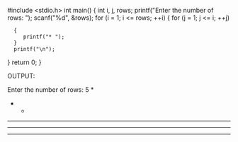
   #include <stdio.h>
   int main() 
   {
   int i, j, rows;
   printf("Enter the number of rows: ");
   scanf("%d", &rows);
   for (i = 1; i <= rows; ++i)
   {
      for (j = 1; j <= i; ++j)
      
      {
         printf("* ");
      }
      printf("\n");
   }
   return 0;
   }


OUTPUT:

Enter the number of rows: 5
* 
* * 
* * * 
* * * * 
* * * * * 
